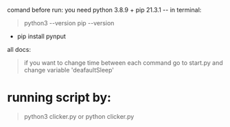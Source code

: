 comand before run: 
you need python 3.8.9 + pip 21.3.1
-- in terminal:
>python3 --version
>pip --version

* pip install pynput 

all docs:


>if you want to change time between each command go to start.py and change variable 'deafaultSleep'
# running script by: 
>python3 clicker.py 
or 
>python clicker.py

